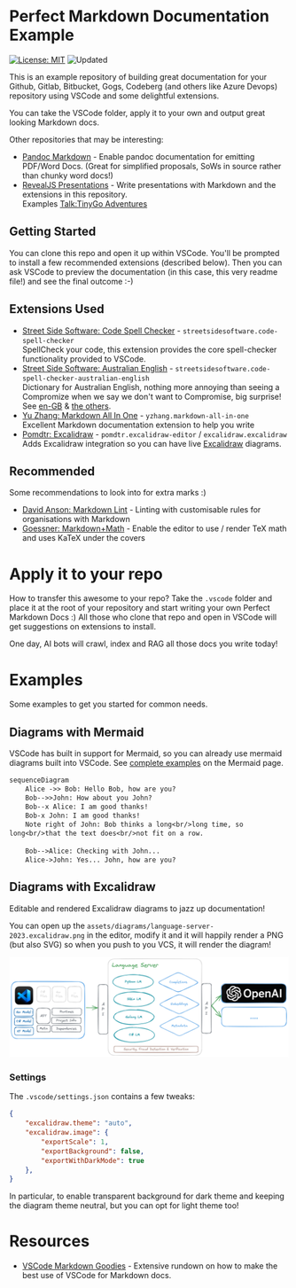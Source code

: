 # Perfect Markdown Documentation Example

[![License: MIT](https://img.shields.io/badge/License-MIT-brightgreen.svg)](https://opensource.org/licenses/MIT)
![Updated](https://img.shields.io/github/last-commit/thushan/markdown-perfect-docs)


This is an example repository of building great documentation for your Github, Gitlab, Bitbucket, Gogs, Codeberg (and others like Azure Devops) repository using VSCode and some delightful extensions.

You can take the VSCode folder, apply it to your own and output great looking Markdown docs.

Other repositories that may be interesting:

* [Pandoc Markdown](https://github.com/thushan/pandoc-markdown-docs) - Enable pandoc documentation for emitting PDF/Word Docs. (Great for simplified proposals, SoWs in source rather than chunky word docs!)
* [RevealJS Presentations](https://github.com/thushan/talk-template) - Write presentations with Markdown and the extensions in this repository. \
  Examples [Talk:TinyGo Adventures](https://github.com/thushan/talk-tinygo-adventures)

## Getting Started

You can clone this repo and open it up within VSCode. You'll be prompted to install a few recommended extensions (described below). Then you can ask VSCode to preview the documentation (in this case, this very readme file!) and see the final outcome :-)

## Extensions Used

* [Street Side Software: Code Spell Checker](https://marketplace.visualstudio.com/items?itemName=streetsidesoftware.code-spell-checker) - `streetsidesoftware.code-spell-checker`\
  SpellCheck your code, this extension provides the core spell-checker functionality provided to VSCode.
* [Street Side Software: Australian English](https://marketplace.visualstudio.com/items?itemName=streetsidesoftware.code-spell-checker-australian-english) - `streetsidesoftware.code-spell-checker-australian-english`\
  Dictionary for Australian English, nothing more annoying than seeing a Compromize when we say we don't want to Compromise, big surprise!  See [en-GB](https://marketplace.visualstudio.com/items?itemName=streetsidesoftware.code-spell-checker-british-english) & [the others](https://github.com/streetsidesoftware/vscode-cspell-dict-extensions?tab=readme-ov-file#languages).
* [Yu Zhang: Markdown All In One](https://marketplace.visualstudio.com/items?itemName=yzhang.markdown-all-in-one) - `yzhang.markdown-all-in-one` \
  Excellent Markdown documentation extension to help you write
* [Pomdtr: Excalidraw](https://marketplace.visualstudio.com/items?itemName=pomdtr.excalidraw-editor) - `pomdtr.excalidraw-editor` / `excalidraw.excalidraw`\
  Adds Excalidraw integration so you can have live [Excalidraw](https://excalidraw.com/) diagrams.

## Recommended

Some recommendations to look into for extra marks :)

* [David Anson: Markdown Lint](https://marketplace.visualstudio.com/items?itemName=DavidAnson.vscode-markdownlint) - Linting with customisable rules for organisations with Markdown
* [Goessner: Markdown+Math](https://marketplace.visualstudio.com/items?itemName=goessner.mdmath) - Enable the editor to use / render TeX math and uses KaTeX under the covers

# Apply it to your repo

How to transfer this awesome to your repo? Take the `.vscode` folder and place it at the root of your repository and start writing your own Perfect Markdown Docs :) All those who clone that repo and open in VSCode will get suggestions on extensions to install.

One day, AI bots will crawl, index and RAG all those docs you write today!

# Examples

Some examples to get you started for common needs.

## Diagrams with Mermaid

VSCode has built in support for Mermaid, so you can already use mermaid diagrams built into VSCode. See [complete examples](https://mermaid.js.org/syntax/examples.html) on the Mermaid page.

```mermaid
sequenceDiagram
    Alice ->> Bob: Hello Bob, how are you?
    Bob-->>John: How about you John?
    Bob--x Alice: I am good thanks!
    Bob-x John: I am good thanks!
    Note right of John: Bob thinks a long<br/>long time, so long<br/>that the text does<br/>not fit on a row.

    Bob-->Alice: Checking with John...
    Alice->John: Yes... John, how are you?

```

## Diagrams with Excalidraw

Editable and rendered Excalidraw diagrams to jazz up documentation!

You can open up the `assets/diagrams/language-server-2023.excalidraw.png` in the editor, modify it and it will happily render a PNG (but also SVG) so when you push to you VCS, it will render the diagram!

![Excalidraw Diagrams](assets/diagrams/language-server-2023.excalidraw.png)

### Settings

The `.vscode/settings.json` contains a few tweaks:

```json
{    
    "excalidraw.theme": "auto",
    "excalidraw.image": {        
        "exportScale": 1,
        "exportBackground": false,
        "exportWithDarkMode": true
    },
}
```

In particular, to enable transparent background for dark theme and keeping the diagram theme neutral, but you can opt for light theme too!

# Resources 

* [VSCode Markdown Goodies](https://code.visualstudio.com/docs/languages/markdown) - Extensive rundown on how to make the best use of VSCode for Markdown docs.